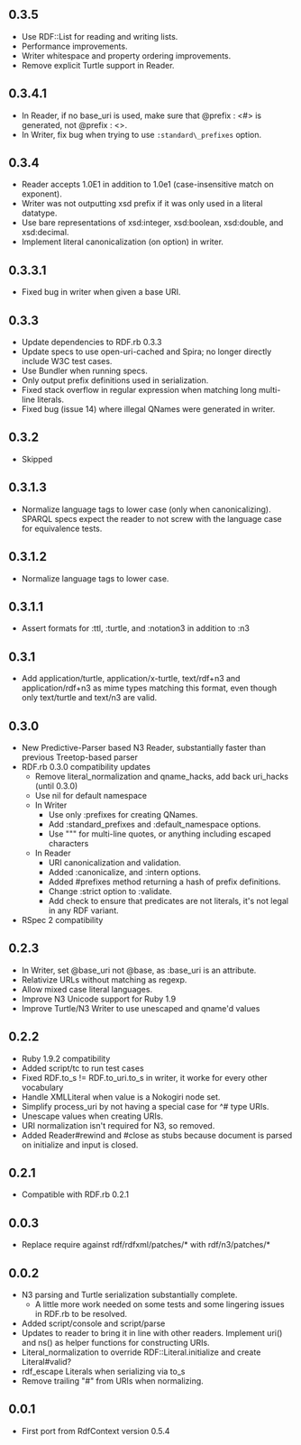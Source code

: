 ## 0.3.5
* Use RDF::List for reading and writing lists.
* Performance improvements.
* Writer whitespace and property ordering improvements.
* Remove explicit Turtle support in Reader.

## 0.3.4.1
* In Reader, if no base\_uri is used, make sure that @prefix : <#> is generated, not @prefix : <>.
* In Writer, fix bug when trying to use `:standard\_prefixes` option.

## 0.3.4
* Reader accepts 1.0E1 in addition to 1.0e1 (case-insensitive match on exponent).
* Writer was not outputting xsd prefix if it was only used in a literal datatype.
* Use bare representations of xsd:integer, xsd:boolean, xsd:double, and xsd:decimal.
* Implement literal canonicalization (on option) in writer.

## 0.3.3.1
* Fixed bug in writer when given a base URI.

## 0.3.3
* Update dependencies to RDF.rb 0.3.3
* Update specs to use open-uri-cached and Spira; no longer directly include W3C test cases.
* Use Bundler when running specs.
* Only output prefix definitions used in serialization.
* Fixed stack overflow in regular expression when matching long multi-line literals.
* Fixed bug (issue 14) where illegal QNames were generated in writer.

## 0.3.2
* Skipped

## 0.3.1.3
* Normalize language tags to lower case (only when canonicalizing). SPARQL specs expect the reader
  to not screw with the language case for equivalence tests.

## 0.3.1.2
* Normalize language tags to lower case.

## 0.3.1.1
* Assert formats for :ttl, :turtle, and :notation3 in addition to :n3

## 0.3.1
* Add application/turtle, application/x-turtle, text/rdf+n3 and application/rdf+n3 as mime types
  matching this format, even though only text/turtle and text/n3 are valid.

## 0.3.0
* New Predictive-Parser based N3 Reader, substantially faster than previous Treetop-based parser
* RDF.rb 0.3.0 compatibility updates
  * Remove literal_normalization and qname_hacks, add back uri_hacks (until 0.3.0)
  * Use nil for default namespace
  * In Writer
    * Use only :prefixes for creating QNames.
    * Add :standard_prefixes and :default_namespace options.
    * Use """ for multi-line quotes, or anything including escaped characters
  * In Reader
    * URI canonicalization and validation.
    * Added :canonicalize, and :intern options.
    * Added #prefixes method returning a hash of prefix definitions.
    * Change :strict option to :validate.
    * Add check to ensure that predicates are not literals, it's not legal in any RDF variant.
* RSpec 2 compatibility

## 0.2.3
* In Writer, set @base_uri not @base, as :base_uri is an attribute.
* Relativize URLs without matching as regexp.
* Allow mixed case literal languages.
* Improve N3 Unicode support for Ruby 1.9
* Improve Turtle/N3 Writer to use unescaped and qname'd values

## 0.2.2
* Ruby 1.9.2 compatibility
* Added script/tc to run test cases
* Fixed RDF.to_s != RDF.to_uri.to_s in writer, it worke for every other vocabulary
* Handle XMLLiteral when value is a Nokogiri node set.
* Simplify process_uri by not having a special case for ^# type URIs.
* Unescape values when creating URIs.
* URI normalization isn't required for N3, so removed.
* Added Reader#rewind and #close as stubs because document is parsed on initialize and input is closed.

## 0.2.1
* Compatible with RDF.rb 0.2.1

## 0.0.3
* Replace require against rdf/rdfxml/patches/* with rdf/n3/patches/*

## 0.0.2
* N3 parsing and Turtle serialization substantially complete.
  * A little more work needed on some tests and some lingering issues in RDF.rb to be resolved.
* Added script/console and script/parse
* Updates to reader to bring it in line with other readers. Implement uri() and ns() as helper functions for constructing URIs.
* Literal_normalization to override RDF::Literal.initialize and create Literal#valid?
* rdf_escape Literals when serializing via to_s
* Remove trailing "#" from URIs when normalizing.

## 0.0.1
* First port from RdfContext version 0.5.4
